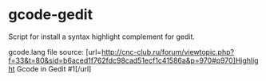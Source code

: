 # gcode-gedit
Script for install a syntax highlight complement for gedit.


gcode.lang file source: [url=http://cnc-club.ru/forum/viewtopic.php?f=33&t=80&sid=b6aced1f762fdc98cad51ecf1c41586a&p=970#p970]Highlight Gcode in Gedit #1[/url]


